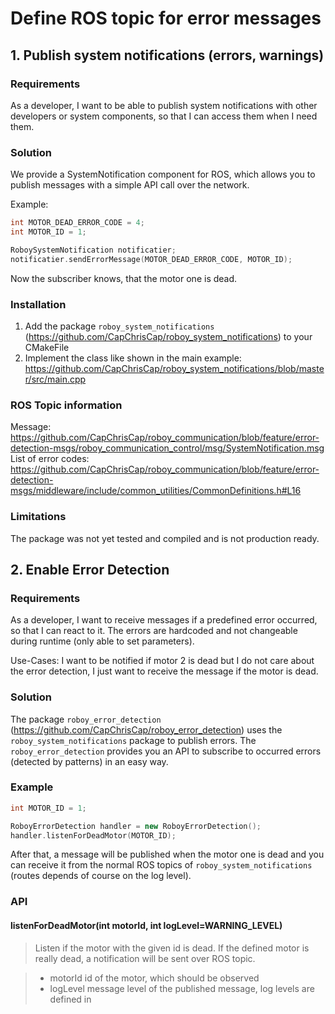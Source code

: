 # Define ROS topic for error messages

## 1. Publish system notifications (errors, warnings)

### Requirements

As a developer, I want to be able to publish system notifications with other developers or 
system components, so that I can access them when I need them. 

### Solution

We provide a SystemNotification component for ROS, which allows you to publish messages with a 
simple API call over the network. 

Example: 

```c++
int MOTOR_DEAD_ERROR_CODE = 4;
int MOTOR_ID = 1;

RoboySystemNotification notificatier;
notificatier.sendErrorMessage(MOTOR_DEAD_ERROR_CODE, MOTOR_ID); 
```

Now the subscriber knows, that the motor one is dead. 

### Installation

1. Add the package `roboy_system_notifications` (https://github.com/CapChrisCap/roboy_system_notifications) to your CMakeFile
2. Implement the class like shown in the main example: https://github.com/CapChrisCap/roboy_system_notifications/blob/master/src/main.cpp

### ROS Topic information

Message: https://github.com/CapChrisCap/roboy_communication/blob/feature/error-detection-msgs/roboy_communication_control/msg/SystemNotification.msg
List of error codes: https://github.com/CapChrisCap/roboy_communication/blob/feature/error-detection-msgs/middleware/include/common_utilities/CommonDefinitions.h#L16

### Limitations

The package was not yet tested and compiled and is not production ready. 


## 2. Enable Error Detection

### Requirements

As a developer, I want to receive messages if a predefined error occurred, so that I can react to it. 
The errors are hardcoded and not changeable during runtime (only able to set parameters). 

Use-Cases: 
I want to be notified if motor 2 is dead but I do not care about the error detection, I just want to receive 
the message if the motor is dead. 

### Solution

The package `roboy_error_detection` (https://github.com/CapChrisCap/roboy_error_detection) uses the 
`roboy_system_notifications` package to publish errors. The `roboy_error_detection` provides you an API to 
subscribe to occurred errors (detected by patterns) in an easy way. 

### Example

```c++
int MOTOR_ID = 1;

RoboyErrorDetection handler = new RoboyErrorDetection();
handler.listenForDeadMotor(MOTOR_ID);
```

After that, a message will be published when the motor one is dead and you can 
receive it from the normal ROS topics of `roboy_system_notifications` (routes depends of course on the log level). 

### API

#### listenForDeadMotor(int motorId, int logLevel=WARNING_LEVEL)

> Listen if the motor with the given id is dead. If the defined motor is really dead, a notification will be sent over ROS topic.

> * motorId id of the motor, which should be observed
> * logLevel message level of the published message, log levels are defined in 
